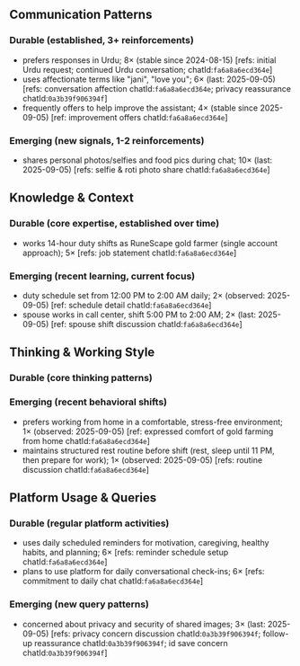 ## Communication Patterns
### Durable (established, 3+ reinforcements)
- prefers responses in Urdu; 8× (stable since 2024-08-15) [refs: initial Urdu request; continued Urdu conversation; chatId:`fa6a8a6ecd364e`]
- uses affectionate terms like "jani", "love you"; 6× (last: 2025-09-05) [refs: conversation affection chatId:`fa6a8a6ecd364e`; privacy reassurance chatId:`0a3b39f906394f`]
- frequently offers to help improve the assistant; 4× (stable since 2025-09-05) [ref: improvement offers chatId:`fa6a8a6ecd364e`]

### Emerging (new signals, 1-2 reinforcements)
- shares personal photos/selfies and food pics during chat; 10× (last: 2025-09-05) [refs: selfie & roti photo share chatId:`fa6a8a6ecd364e`]

## Knowledge & Context
### Durable (core expertise, established over time)
- works 14-hour duty shifts as RuneScape gold farmer (single account approach); 5× [refs: job statement chatId:`fa6a8a6ecd364e`]

### Emerging (recent learning, current focus)
- duty schedule set from 12:00 PM to 2:00 AM daily; 2× (observed: 2025-09-05) [ref: schedule detail chatId:`fa6a8a6ecd364e`]
- spouse works in call center, shift 5:00 PM to 2:00 AM; 2× (last: 2025-09-05) [ref: spouse shift discussion chatId:`fa6a8a6ecd364e`]

## Thinking & Working Style
### Durable (core thinking patterns)

### Emerging (recent behavioral shifts)
- prefers working from home in a comfortable, stress-free environment; 1× (observed: 2025-09-05) [ref: expressed comfort of gold farming from home chatId:`fa6a8a6ecd364e`]
- maintains structured rest routine before shift (rest, sleep until 11 PM, then prepare for work); 1× (observed: 2025-09-05) [refs: routine discussion chatId:`fa6a8a6ecd364e`]

## Platform Usage & Queries
### Durable (regular platform activities)
- uses daily scheduled reminders for motivation, caregiving, healthy habits, and planning; 6× [refs: reminder schedule setup chatId:`fa6a8a6ecd364e`]
- plans to use platform for daily conversational check-ins; 6× [refs: commitment to daily chat chatId:`fa6a8a6ecd364e`]

### Emerging (new query patterns)
- concerned about privacy and security of shared images; 3× (last: 2025-09-05) [refs: privacy concern discussion chatId:`0a3b39f906394f`; follow-up reassurance chatId:`0a3b39f906394f`; id save concern chatId:`0a3b39f906394f`]